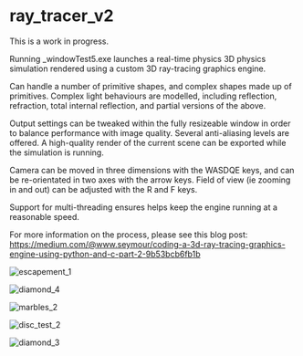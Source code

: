 # ray_tracer_v2

This is a work in progress.

Running _windowTest5.exe launches a real-time physics 3D physics simulation rendered using a custom 3D ray-tracing graphics engine.

Can handle a number of primitive shapes, and complex shapes made up of primitives. Complex light behaviours are modelled, including reflection, refraction, total internal reflection, and partial versions of the above.

Output settings can be tweaked within the fully resizeable window in order to balance performance with image quality. Several anti-aliasing levels are offered. A high-quality render of the current scene can be exported while the simulation is running.

Camera can be moved in three dimensions with the WASDQE keys, and can be re-orientated in two axes with the arrow keys. Field of view (ie zooming in and out) can be adjusted with the R and F keys.

Support for multi-threading ensures helps keep the engine running at a reasonable speed.

For more information on the process, please see this blog post: https://medium.com/@www.seymour/coding-a-3d-ray-tracing-graphics-engine-using-python-and-c-part-2-9b53bcb6fb1b

![escapement_1](https://github.com/mrpickleapp/ray_tracer_v2/assets/82331079/f305ac3f-8c2e-4166-a5a2-a97fd87bbe69)

![diamond_4](https://github.com/mrpickleapp/ray_tracer_v2/assets/82331079/0e1495c9-7433-4513-872e-187dfc314b26)

![marbles_2](https://github.com/mrpickleapp/ray_tracer_v2/assets/82331079/932a607e-fd55-487c-b19f-8258fd431357)

![disc_test_2](https://github.com/mrpickleapp/ray_tracer_v2/assets/82331079/bb09f561-7bf8-4abc-b0c3-b94a4027c471)

![diamond_3](https://github.com/mrpickleapp/ray_tracer_v2/assets/82331079/6a271ca3-f98e-4258-965b-7edbafc628a1)


